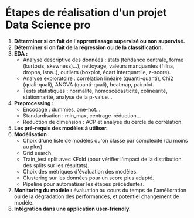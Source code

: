 # Étapes de réalisation d'un projet Data Science pro

1. **Déterminer si on fait de l'apprentissage supervisé ou non supervisé.**
2. **Déterminer si on fait de la régression ou de la classification.**
3. **EDA :**
    - Analyse descriptive des données : stats (tendance centrale, forme (kurtosis, skewness)...), nettoyage, valeurs manquantes (fillna, dropna, isna..), outliers (boxplot, écart interquartile, z-score).
    - Analyse exploratoire : corrélation linéaire (quanti-quanti), Chi2 (quali-quali), ANOVA (quanti-quali), heatmap, pairplot.
    - Tests statistiques : normalité, homoscédasticité, colinéarité, stationnarité, analyse de la p-value...
4. **Preprocessing :**
    - Encodage : dummies, one-hot...
    - Standardisation : min_max, centrage-réduction...
    - Réduction de dimension : ACP et analyse du cercle de corrélation.
5. **Les pré-requis des modèles à utiliser.**
6. **Modélisation :**
    - Choix d'une liste de modèles qu'on classe par complexité (du moins au plus).
    - Grid search.
    - Train_test split avec KFold (pour vérifier l'impact de la distribution des splits sur les résultats).
    - Choix des métriques d'évaluation des modèles.
    - Clustering sur les données pour un score plus adapté.
    - Pipeline pour automatiser les étapes précédentes.
7. **Monitoring du modèle :** évaluation au cours du temps de l'amélioration ou de la dégradation des performances, et potentiel changement de modèle.
8. **Intégration dans une application user-friendly.**
